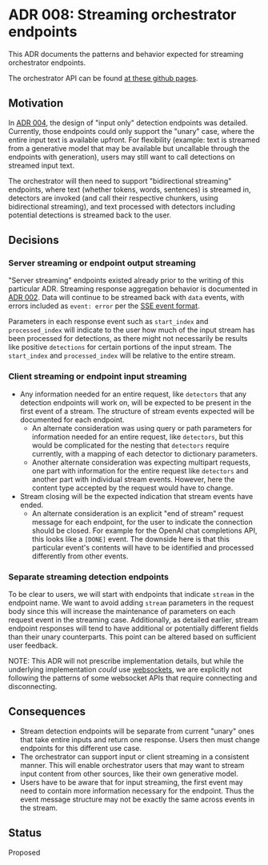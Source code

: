 # ADR 008: Streaming orchestrator endpoints

This ADR documents the patterns and behavior expected for streaming orchestrator endpoints.

The orchestrator API can be found [at these github pages](https://foundation-model-stack.github.io/fms-guardrails-orchestrator/).

## Motivation

In [ADR 004](./004-orchestrator-input-only-api-design.md), the design of "input only" detection endpoints was detailed. Currently, those endpoints could only support the "unary" case, where the entire input text is available upfront. For flexibility (example: text is streamed from a generative model that may be available but uncallable through the endpoints with generation), users may still want to call detections on streamed input text.

The orchestrator will then need to support "bidirectional streaming" endpoints, where text (whether tokens, words, sentences) is streamed in, detectors are invoked (and call their respective chunkers, using bidirectional streaming), and text processed with detectors including potential detections is streamed back to the user.


## Decisions

### Server streaming or endpoint output streaming
"Server streaming" endpoints existed already prior to the writing of this particular ADR. Streaming response aggregation behavior is documented in [ADR 002](./002-streaming-response-aggregation.md). Data will continue to be streamed back with `data` events, with errors included as `event: error` per the [SSE event format](https://developer.mozilla.org/en-US/docs/Web/API/Server-sent_events/Using_server-sent_events#event_stream_format).

Parameters in each response event such as `start_index` and `processed_index` will indicate to the user how much of the input stream has been processed for detections, as there might not necessarily be results like positive `detections` for certain portions of the input stream. The `start_index` and `processed_index` will be relative to the entire stream.

### Client streaming or endpoint input streaming
- Any information needed for an entire request, like `detectors` that any detection endpoints will work on, will be expected to be present in the first event of a stream. The structure of stream events expected will be documented for each endpoint.
    - An alternate consideration was using query or path parameters for information needed for an entire request, like `detectors`, but this would be complicated for the nesting that `detectors` require currently, with a mapping of each detector to dictionary parameters.
    - Another alternate consideration was expecting multipart requests, one part with information for the entire request like `detectors` and another part with individual stream events. However, here the content type accepted by the request would have to change.
- Stream closing will be the expected indication that stream events have ended. 
    - An alternate consideration is an explicit "end of stream" request message for each endpoint, for the user to indicate the connection should be closed. For example for the OpenAI chat completions API, this looks like a `[DONE]` event. The downside here is that this particular event's contents will have to be identified and processed differently from other events.

### Separate streaming detection endpoints

To be clear to users, we will start with endpoints that indicate `stream` in the endpoint name. We want to avoid adding `stream` parameters in the request body since this will increase the maintenance of parameters on each request event in the streaming case. Additionally, as detailed earlier, stream endpoint responses will tend to have additional or potentially different fields than their unary counterparts. This point can be altered based on sufficient user feedback.

NOTE: This ADR will not prescribe implementation details, but while the underlying implementation _could_ use [websockets](https://developer.mozilla.org/en-US/docs/Web/API/WebSockets_API), we are explicitly not following the patterns of some websocket APIs that require connecting and disconnecting.

## Consequences

- Stream detection endpoints will be separate from current "unary" ones that take entire inputs and return one response. Users then must change endpoints for this different use case.
- The orchestrator can support input or client streaming in a consistent manner. This will enable orchestrator users that may want to stream input content from other sources, like their own generative model.
- Users have to be aware that for input streaming, the first event may need to contain more information necessary for the endpoint. Thus the event message structure may not be exactly the same across events in the stream.

## Status

Proposed
